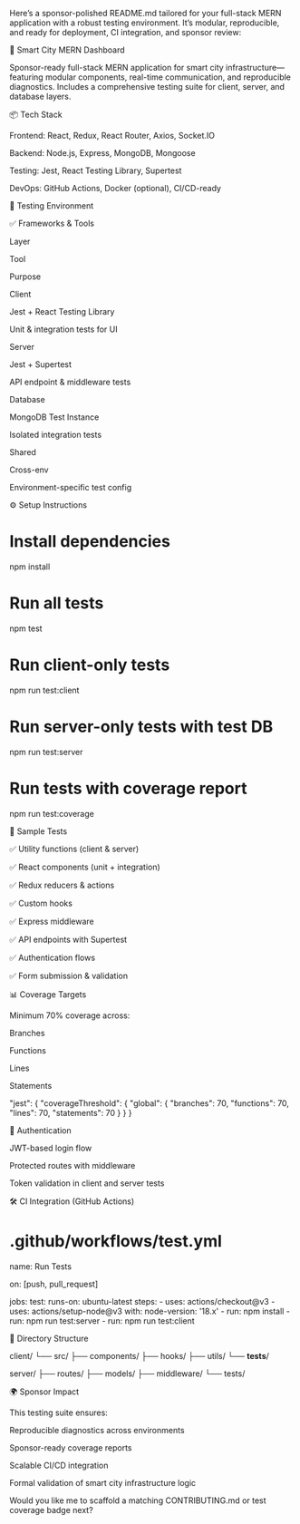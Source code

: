 Here’s a sponsor-polished README.md tailored for your full-stack MERN application with a robust testing environment. It’s modular, reproducible, and ready for deployment, CI integration, and sponsor review:

🚀 Smart City MERN Dashboard

Sponsor-ready full-stack MERN application for smart city infrastructure—featuring modular components, real-time communication, and reproducible diagnostics. Includes a comprehensive testing suite for client, server, and database layers.

📦 Tech Stack

Frontend: React, Redux, React Router, Axios, Socket.IO

Backend: Node.js, Express, MongoDB, Mongoose

Testing: Jest, React Testing Library, Supertest

DevOps: GitHub Actions, Docker (optional), CI/CD-ready

🧪 Testing Environment

✅ Frameworks & Tools

Layer

Tool

Purpose

Client

Jest + React Testing Library

Unit & integration tests for UI

Server

Jest + Supertest

API endpoint & middleware tests

Database

MongoDB Test Instance

Isolated integration tests

Shared

Cross-env

Environment-specific test config

⚙️ Setup Instructions

# Install dependencies
npm install

# Run all tests
npm test

# Run client-only tests
npm run test:client

# Run server-only tests with test DB
npm run test:server

# Run tests with coverage report
npm run test:coverage

🧪 Sample Tests

✅ Utility functions (client & server)

✅ React components (unit + integration)

✅ Redux reducers & actions

✅ Custom hooks

✅ Express middleware

✅ API endpoints with Supertest

✅ Authentication flows

✅ Form submission & validation

📊 Coverage Targets

Minimum 70% coverage across:

Branches

Functions

Lines

Statements

"jest": {
  "coverageThreshold": {
    "global": {
      "branches": 70,
      "functions": 70,
      "lines": 70,
      "statements": 70
    }
  }
}

🔐 Authentication

JWT-based login flow

Protected routes with middleware

Token validation in client and server tests

🛠️ CI Integration (GitHub Actions)

# .github/workflows/test.yml
name: Run Tests

on: [push, pull_request]

jobs:
  test:
    runs-on: ubuntu-latest
    steps:
      - uses: actions/checkout@v3
      - uses: actions/setup-node@v3
        with:
          node-version: '18.x'
      - run: npm install
      - run: npm run test:server
      - run: npm run test:client

📁 Directory Structure

client/
  └── src/
      ├── components/
      ├── hooks/
      ├── utils/
      └── __tests__/

server/
  ├── routes/
  ├── models/
  ├── middleware/
  └── tests/

🌍 Sponsor Impact

This testing suite ensures:

Reproducible diagnostics across environments

Sponsor-ready coverage reports

Scalable CI/CD integration

Formal validation of smart city infrastructure logic

Would you like me to scaffold a matching CONTRIBUTING.md or test coverage badge next?
